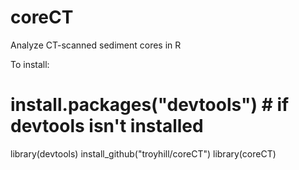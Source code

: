 # coreCT
Analyze CT-scanned sediment cores in R


To install:

# install.packages("devtools") # if devtools isn't installed
library(devtools)
install_github("troyhill/coreCT")
library(coreCT)
